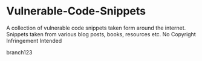 # Vulnerable-Code-Snippets

A collection of vulnerable code snippets taken form around the internet. Snippets taken from various blog posts, books, resources etc. No Copyright Infringement Intended

branch123


